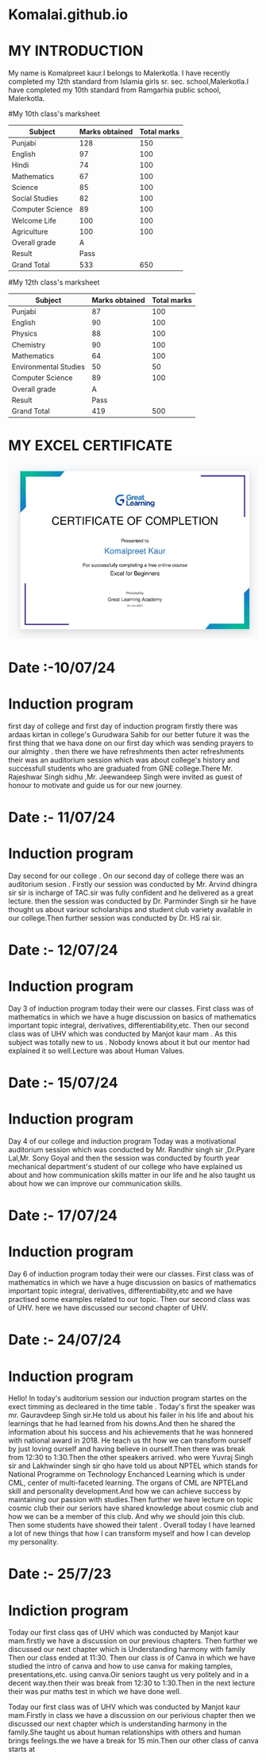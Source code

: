# Komalai.github.io
# MY INTRODUCTION
My name is Komalpreet kaur.I belongs to Malerkotla. I have recently completed my 12th standard from Islamia girls sr. sec. school,Malerkotla.I have completed my 10th standard from Ramgarhia public school, Malerkotla.


#My 10th class's marksheet 

|Subject| Marks obtained| Total marks|
|-------|---------------|------------|
|Punjabi| 128|150|
|English|97|100|
|Hindi|74|100|
|Mathematics|67|100|
|Science|85|100|
|Social Studies|82|100|
|Computer Science|89|100|
|Welcome Life|100|100|
|Agriculture|100|100|
|Overall grade |A|
|Result|Pass|
|Grand Total|533|650|

#My 12th class's marksheet

|Subject| Marks obtained| Total marks|
|-------|---------------|------------|
|Punjabi| 87|100|
|English|90|100|
|Physics|88|100|
|Chemistry|90|100|
|Mathematics|64|100|
|Environmental Studies|50|50|
|Computer Science| 89|100|
|Overall grade|A|
|Result|Pass|
|Grand Total|419|500|

# MY EXCEL CERTIFICATE 

![alt text](Screenshot_2024_0724_083515.jpg)

# Date :-10/07/24
# Induction program 

first day of college and first day of induction program firstly there was ardaas kirtan in college's Gurudwara Sahib for our better future it was the first thing that we hava done on our first day which was sending prayers to our almighty . then there we have refreshments then acter refreshments their was an auditorium session which was about college's history and successfull students who are graduated from GNE college.There Mr. Rajeshwar Singh sidhu ,Mr. Jeewandeep Singh were invited as guest of honour to motivate and guide us for our new journey.

# Date :- 11/07/24
# Induction program

Day second for our college . On our second day of college there was an auditorium sesion . Firstly our session was conducted by Mr. Arvind dhingra sir sir is incharge of TAC.sir was fully confident and he delivered as a great lecture. then the session was conducted by Dr. Parminder Singh sir he have thought us about variour scholarships and student club variety available in our college.Then further session was conducted by Dr. HS rai sir.

# Date :- 12/07/24
# Induction program

Day 3 of induction program today their were our classes. First class was of mathematics in which we have a huge discussion on basics of mathematics important topic integral, derivatives, differentiability,etc. Then our second class was of UHV which was conducted by Manjot kaur mam . As this subject was totally new to us . Nobody knows about it but our mentor had explained it so well.Lecture was about Human Values. 

# Date :- 15/07/24
# Induction program

Day 4 of our college and induction program  Today was a motivational auditorium session which was conducted by Mr. Randhir singh sir ,Dr.Pyare Lal,Mr. Sony Goyal and then the session was conducted by fourth year mechanical department's student of our college who have explained us about and how communication skills matter in our life and he also taught us about how we can improve our communication skills.

# Date :- 17/07/24
# Induction program

Day 6 of induction program today their were our classes. First class was of mathematics in which we have a huge discussion on basics of mathematics important topic integral, derivatives, differentiability,etc and we have practised some examples related to our topic. Then our second class was of UHV. here we have discussed our second chapter of UHV.


# Date :- 24/07/24
# Induction program

Hello! In today's auditorium session our induction program startes on the exect timming as decleared in the time table . Today's first the speaker was mr. Gauravdeep Singh sir.He told us about his failer in his life and about his learnings that he had learned from his downs.And then he shared the information about his success and his achievements that he was honnered with national award in 2018. He teach us tht how we can transform ourself by just loving ourself and having believe in ourself.Then there was break from 12:30 to 1:30.Then the other speakers arrived.
who were Yuvraj Singh sir and Lakhwinder
singh sir qho have told us about NPTEL which stands for National Programme on Technology Enchanced Learning which is under CML, center of multi-faceted learning. The organs of CML are NPTELand skill and personality development.And how we can achieve  success by maintaining our passion with studies.Then further we have lecture on topic cosmic club their our seriors have shared knowledge about cosmic club and how we can be a member of this club. And why we should join this club.
Then some students have showed their talent . Overall today I have learned a lot of new things that how I can transform myself and how I can develop my personality.

# Date :- 25/7/23
# Indiction program

Today our first class qas of UHV which was conducted by Manjot kaur mam.firstly we have a discussion on our previous chapters. Then further we discussed our next chapter which is Understanding harmony with family Then our class ended at 11:30. Then our class is of Canva in which we have studied the intro of canva and how to use canva for making tamples, presentations,etc. using canva.Oir seniors taught us very politely and in a decent way.then their was break from 12:30 to 1:30.Then in the next lecture their was pur maths test in which we have done well.

Today our first class was of UHV which was conducted by Manjot kaur mam.Firstly in class we have a discussion on our perivious chapter then we discussed our next chapter which is understanding harmony in the family.She taught us about human relationships with others and human brings feelings.the we have a break for 15 min.Then our other class of canva starts at 



